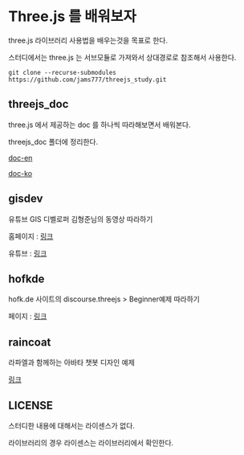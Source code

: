 # Three.js 를 배워보자

three.js 라이브러리 사용법을 배우는것을 목표로 한다.

스터디에서는 three.js 는 서브모듈로 가져와서 상대경로로 참조해서 사용한다.
```
git clone --recurse-submodules https://github.com/jams777/threejs_study.git
```

## threejs_doc

three.js 에서 제공하는 doc 를 하나씩 따라해보면서 배워본다.

threejs_doc 폴더에 정리한다.

[doc-en](https://threejs.org/docs/index.html#manual/en/introduction/Creating-a-scene)

[doc-ko](https://threejs.org/docs/index.html#manual/ko/introduction/Creating-a-scene)


## gisdev

유튜브 GIS 디벨로퍼 김형준님의 동영상 따라하기

홈페이지 : [링크](http://www.gisdeveloper.co.kr/)

유튜브 : [링크](https://www.youtube.com/watch?v=ZGACJosABBw&list=PLe6NQuuFBu7HqxY10b6gNu6iisT2-rZv-)


## hofkde

hofk.de 사이트의 discourse.threejs > Beginner예제 따라하기

페이지 : [링크](https://hofk.de/main/discourse.threejs/BeginnerExample/BeginnerExample.html )


## raincoat

라파엘과 함께하는 아바타 챗봇 디자인 예제

[링크](https://jams777.github.io/threejs_study/raincoat/raphael.html)


## LICENSE

스터디한 내용에 대해서는 라이센스가 없다.

라이브러리의 경우 라이센스는 라이브러리에서 확인한다.

